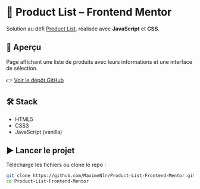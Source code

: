 # 🛒 Product List – Frontend Mentor

Solution au défi [Product List](https://www.frontendmentor.io/challenges/product-list-landing-page-U6z0bpQ3g), réalisée avec **JavaScript** et **CSS**.

## 👀 Aperçu

Page affichant une liste de produits avec leurs informations et une interface de sélection.

👉 [Voir le dépôt GitHub](https://github.com/MaximeNlr/Product-List-Frontend-Mentor)

## 🛠️ Stack

- HTML5
- CSS3
- JavaScript (vanilla)

## ▶️ Lancer le projet

Télécharge les fichiers ou clone le repo :

```bash
git clone https://github.com/MaximeNlr/Product-List-Frontend-Mentor.git
cd Product-List-Frontend-Mentor
